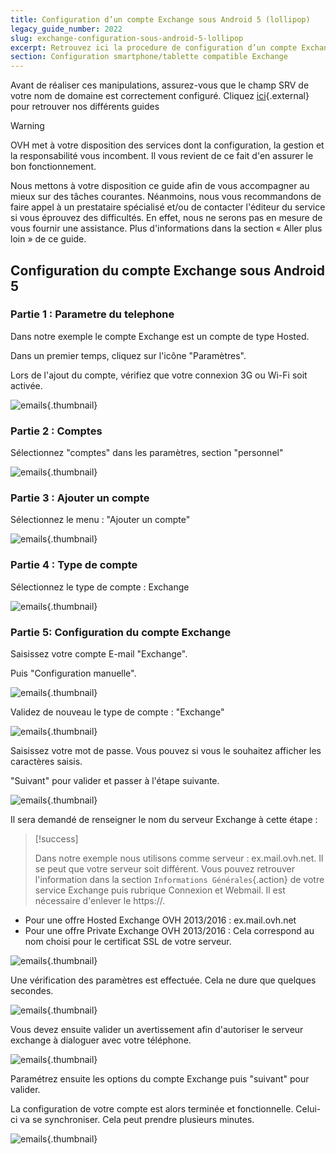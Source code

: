 ```yaml
---
title: Configuration d’un compte Exchange sous Android 5 (lollipop)
legacy_guide_number: 2022
slug: exchange-configuration-sous-android-5-lollipop
excerpt: Retrouvez ici la procedure de configuration d’un compte Exchange sous Android 5 (lollipop)
section: Configuration smartphone/tablette compatible Exchange
---
```


Avant de réaliser ces manipulations, assurez-vous que le champ SRV de votre nom de domaine est correctement configuré. Cliquez [ici](https://www.ovh.com/fr/emails/hosted-exchange/guides/){.external} pour retrouver nos différents guides

> [!warning]
>
> OVH met à votre disposition des services dont la configuration, la gestion et la responsabilité vous incombent. Il vous revient de ce fait d'en assurer le bon fonctionnement.
> 
> Nous mettons à votre disposition ce guide afin de vous accompagner au mieux sur des tâches courantes. Néanmoins, nous vous recommandons de faire appel à un prestataire spécialisé et/ou de contacter l'éditeur du service si vous éprouvez des difficultés. En effet, nous ne serons pas en mesure de vous fournir une assistance. Plus d'informations dans la section « Aller plus loin » de ce guide.
> 

## Configuration du compte Exchange sous Android 5

### Partie 1 &#58; Parametre du telephone
Dans notre exemple le compte Exchange est un compte de type Hosted.

Dans un premier temps, cliquez sur l'icône "Paramètres".

Lors de l'ajout du compte, vérifiez que votre connexion 3G ou Wi-Fi soit activée.


![emails](images/3428.png){.thumbnail}


### Partie 2 &#58; Comptes
Sélectionnez "comptes" dans les paramètres, section "personnel"


![emails](images/3431.png){.thumbnail}


### Partie 3 &#58; Ajouter un compte
Sélectionnez le menu : "Ajouter un compte"


![emails](images/3430.png){.thumbnail}


### Partie 4 &#58; Type de compte
Sélectionnez le type de compte : Exchange


![emails](images/3432.png){.thumbnail}


### Partie 5&#58; Configuration du compte Exchange
Saisissez votre compte E-mail "Exchange".

Puis "Configuration manuelle".


![emails](images/3438.png){.thumbnail}

Validez de nouveau le type de compte : "Exchange"


![emails](images/3439.png){.thumbnail}

Saisissez votre mot de passe. Vous pouvez si vous le souhaitez afficher les caractères saisis.

"Suivant" pour valider et passer à l'étape suivante.


![emails](images/3441.png){.thumbnail}

Il sera demandé de renseigner le nom du serveur Exchange à cette étape :



> [!success]
>
> Dans notre exemple nous utilisons comme serveur : ex.mail.ovh.net. Il se peut que votre serveur soit différent.
> Vous pouvez retrouver l'information dans la section `Informations Générales`{.action}
> de votre service Exchange puis rubrique Connexion et Webmail.
> Il est nécessaire d'enlever le https://.
> 

- Pour une offre Hosted Exchange OVH 2013/2016 : ex.mail.ovh.net
- Pour une offre Private Exchange OVH 2013/2016 : Cela correspond au nom choisi pour le certificat SSL de votre serveur.


![emails](images/3457.png){.thumbnail}

Une vérification des paramètres est effectuée. Cela ne dure que quelques secondes.


![emails](images/3447.png){.thumbnail}

Vous devez ensuite valider un avertissement afin d'autoriser le serveur exchange à dialoguer avec votre téléphone.


![emails](images/3451.png){.thumbnail}

Paramétrez ensuite les options du compte Exchange puis "suivant" pour valider.

La configuration de votre compte est alors terminée et fonctionnelle. Celui-ci va se synchroniser. Cela peut prendre plusieurs minutes.


![emails](images/3460.png){.thumbnail}